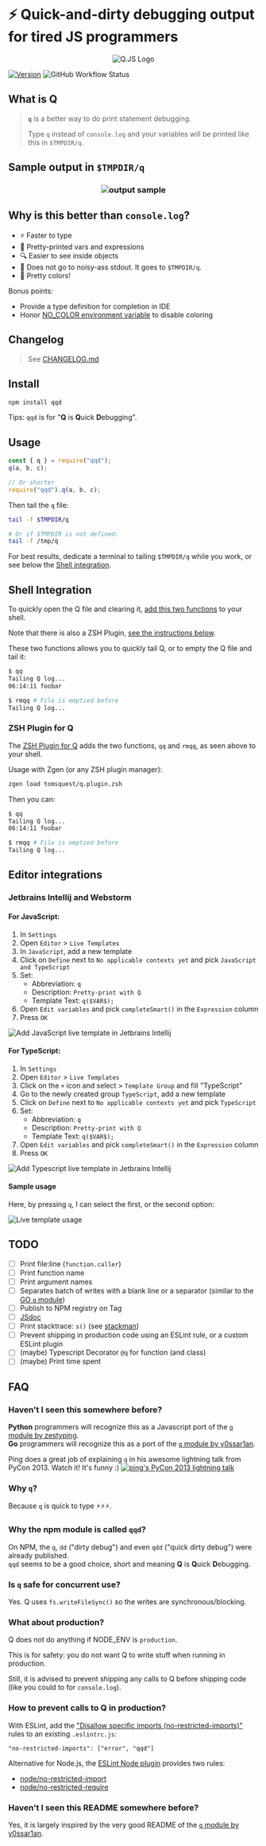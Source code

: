 # ⚡ Quick-and-dirty debugging output for tired JS programmers

<div align="center">

<img src="docs/logo.png" title="Q.JS" alt="Q.JS Logo">

</div>

[![Version](https://img.shields.io/npm/v/qqd.svg?style=for-the-badge)](https://www.npmjs.com/package/qqd)
![GitHub Workflow Status](https://img.shields.io/github/workflow/status/tomsquest/q.js/check?style=for-the-badge)

## What is Q

> **`q`** is a better way to do print statement debugging.
>
> Type `q` instead of `console.log` and your variables will be printed like this in `$TMPDIR/q`.

## Sample output in `$TMPDIR/q`

<h3 align="center">

![output sample](docs/output_sample.png)

</h3>

## Why is this better than `console.log`?

- :zap: Faster to type
- :bento: Pretty-printed vars and expressions
- :mag: Easier to see inside objects
- :see_no_evil: Does not go to noisy-ass stdout. It goes to `$TMPDIR/q`.
- :art: Pretty colors!

Bonus points:

- Provide a type definition for completion in IDE
- Honor [NO_COLOR environment variable](https://no-color.org) to disable coloring

## Changelog

> See [CHANGELOG.md](CHANGELOG.md)

## Install

```sh
npm install qqd
```

Tips: `qqd` is for "**Q** is **Q**uick **D**ebugging".

## Usage

```js
const { q } = require("qqd");
q(a, b, c);

// Or shorter
require("qqd").q(a, b, c);
```

Then tail the `q` file:

```bash
tail -f $TMPDIR/q

# Or if $TMPDIR is not defined:
tail -f /tmp/q
```

For best results, dedicate a terminal to tailing `$TMPDIR/q` while you work, or see below the [Shell integration](#shell-integration).

## Shell Integration

To quickly open the Q file and clearing it, [add this two functions](https://raw.githubusercontent.com/tomsquest/q.plugin.zsh/master/q.plugin.zsh) to your shell.

Note that there is also a ZSH Plugin, [see the instructions below](#zsh-plugin-for-q).

These two functions allows you to quickly tail Q, or to empty the Q file and tail it:

```bash
$ qq
Tailing Q log...
06:14:11 foobar

$ rmqq # File is emptied before
Tailing Q log...
```

### ZSH Plugin for Q

The [ZSH Plugin for Q](https://github.com/tomsquest/q.plugin.zsh) adds the two functions, `qq` and `rmqq`, as seen above to your shell.

Usage with Zgen (or any ZSH plugin manager):

```bash
zgen load tomsquest/q.plugin.zsh
```

Then you can:

```bash
$ qq
Tailing Q log...
06:14:11 foobar

$ rmqq # File is emptied before
Tailing Q log...
```

## Editor integrations

### Jetbrains Intellij and Webstorm

#### For JavaScript:

1. In `Settings`
1. Open `Editor` > `Live Templates`
1. In `JavaScript`, add a new template
1. Click on `Define` next to `No applicable contexts yet` and pick `JavaScript and TypeScript`
1. Set:
   - Abbreviation: `q`
   - Description: `Pretty-print with Q`
   - Template Text: `q($VAR$);`
1. Open `Edit variables` and pick `completeSmart()` in the `Expression` column
1. Press `OK`

![Add JavaScript live template in Jetbrains Intellij](docs/jetbrains_add_live_template_javascript.png)

#### For TypeScript:

1. In `Settings`
1. Open `Editor` > `Live Templates`
1. Click on the `+` icon and select > `Template Group` and fill "TypeScript"
1. Go to the newly created group `TypeScript`, add a new template
1. Click on `Define` next to `No applicable contexts yet` and pick `TypeScript`
1. Set:
   - Abbreviation: `q`
   - Description: `Pretty-print with Q`
   - Template Text: `q($VAR$);`
1. Open `Edit variables` and pick `completeSmart()` in the `Expression` column
1. Press `OK`

![Add Typescript live template in Jetbrains Intellij](docs/jetbrains_add_live_template_typescript.png)

#### Sample usage

Here, by pressing `q`, I can select the first, or the second option:

![Live template usage](docs/jetbrains_live_template_usage.png.png)

## TODO

- [ ] Print file:line (`function.caller`)
- [ ] Print function name
- [ ] Print argument names
- [ ] Separates batch of writes with a blank line or a separator (similar to the [GO `q` module](https://github.com/zestyping/q))
- [ ] Publish to NPM registry on Tag
- [ ] [JSdoc](http://usejsdoc.org)
- [ ] Print stacktrace: `s()` (see [stackman](https://www.npmjs.com/package/stackman))
- [ ] Prevent shipping in production code using an ESLint rule, or a custom ESLint plugin
- [ ] (maybe) Typescript Decorator `@q` for function (and class)
- [ ] (maybe) Print time spent

## FAQ

### Haven't I seen this somewhere before?

**Python** programmers will recognize this as a Javascript port of the [`q` module by zestyping](https://github.com/zestyping/q).  
**Go** programmers will recognize this as a port of the [`q` module by y0ssar1an](https://github.com/y0ssar1an/q).

Ping does a great job of explaining `q` in his awesome lightning talk from PyCon 2013. Watch it! It's funny :)
[![ping's PyCon 2013 lightning talk](docs/q_presentation.png)](https://youtu.be/OL3De8BAhME?t=25m14s)

### Why `q`?

Because `q` is quick to type ⚡⚡⚡.

### Why the npm module is called `qqd`?

On NPM, the `q`, `dd` ("dirty debug") and even `qdd` ("quick dirty debug") were already published.  
`qqd` seems to be a good choice, short and meaning **Q** is **Q**uick **D**ebugging.

### Is `q` safe for concurrent use?

Yes. Q uses `fs.writeFileSync()` so the writes are synchronous/blocking.

### What about production?

Q does not do anything if NODE_ENV is `production`.

This is for safety: you do not want Q to write stuff when running in production.

Still, it is advised to prevent shipping any calls to Q before shipping code (like you could to for `console.log`).

### How to prevent calls to Q in production?

With ESLint, add the ["Disallow specific imports (no-restricted-imports)"](https://eslint.org/docs/rules/no-restricted-imports) rules to an existing `.eslintrc.js`:

```
"no-restricted-imports": ["error", "qqd"]
```

Alternative for Node.js, the [ESLint Node plugin]() provides two rules:

- [node/no-restricted-import](https://github.com/mysticatea/eslint-plugin-node/blob/master/docs/rules/no-restricted-import.md)
- [node/no-restricted-require](https://github.com/mysticatea/eslint-plugin-node/blob/master/docs/rules/no-restricted-require.md)

### Haven't I seen this README somewhere before?

Yes, it is largely inspired by the very good README of the [`q` module by y0ssar1an](https://github.com/y0ssar1an/q).

